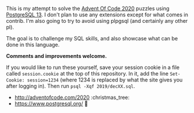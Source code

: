This is my attempt to solve the [Advent Of Code 2020](http://adventofcode.com/2020)
puzzles using [PostgreSQL 13](https://www.postgresql.org/). I don't plan to use
any extensions except for what comes in contrib. I'm also going to try to avoid
using plpgsql (and certainly any other pl).

The goal is to challenge my SQL skills, and also showcase what can be done in this
language.

**Comments and improvements welcome.**

If you would like to run these yourself, save your session cookie in a file called
`session.cookie` at the top of this repository. In it, add the line
`Set-Cookie: session=1234` (where 1234 is replaced by what the site gives you after
logging in). Then run `psql -Xqf 2019/decXX.sql`.

  - <http://adventofcode.com/2020> :christmas\_tree:
  - <https://www.postgresql.org/> :elephant:
